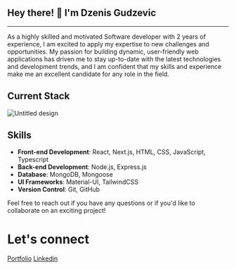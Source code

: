 <h2> Hey there! 👋 I'm Dzenis Gudzevic</h2>
<hr /> 
As a highly skilled and motivated Software developer with 2 years of experience, I am excited to apply my expertise to new challenges and opportunities. My passion for building dynamic, user-friendly web applications has driven me to stay up-to-date with the latest technologies and development trends, and I am confident that my skills and experience make me an excellent candidate for any role in the field.

## Current Stack
![Untitled design](https://github.com/Dzenoo/Dzenoo/assets/110186379/e8c5d83b-287d-4cc9-8b80-007606417aab)


## Skills

- **Front-end Development**: React, Next.js, HTML, CSS, JavaScript, Typescript 
- **Back-end Development**: Node.js, Express.js
- **Database**: MongoDB, Mongoose
- **UI Frameworks**: Material-UI, TailwindCSS
- **Version Control**: Git, GitHub


Feel free to reach out if you have any questions or if you'd like to collaborate on an exciting project!

<h1> Let's connect </h1>

<a href="https://dzenisgudzevic.netlify.app/">Portfolio</a>
<a href="https://www.linkedin.com/in/dzenis-gudzevic-41460b244/">Linkedin</a>



